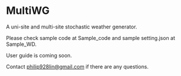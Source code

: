 # MultiWG 
A uni-site and multi-site stochastic weather generator.

Please check sample code at Sample_code and sample setting.json at Sample_WD.

User guide is coming soon.

Contact philip928lin@gmail.com if there are any questions.
 



